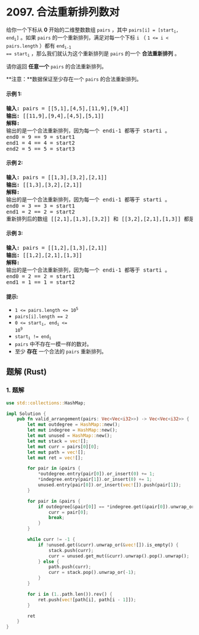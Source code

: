 # 2097. 合法重新排列数对
给你一个下标从 **0** 开始的二维整数数组 `pairs` ，其中 <code>pairs[i] = [start<sub>i</sub>, end<sub>i</sub>]</code> 。如果 `pairs` 的一个重新排列，满足对每一个下标 `i` （ `1 <= i < pairs.length` ）都有 <code>end<sub>i-1</sub> == start<sub>i</sub></code> ，那么我们就认为这个重新排列是 `pairs` 的一个 **合法重新排列** 。

请你返回 **任意一个** `pairs` 的合法重新排列。

**注意：**数据保证至少存在一个 `pairs` 的合法重新排列。

#### 示例 1:
<pre>
<strong>输入:</strong> pairs = [[5,1],[4,5],[11,9],[9,4]]
<strong>输出:</strong> [[11,9],[9,4],[4,5],[5,1]]
<strong>解释:</strong>
输出的是一个合法重新排列，因为每一个 endi-1 都等于 starti 。
end0 = 9 == 9 = start1
end1 = 4 == 4 = start2
end2 = 5 == 5 = start3
</pre>

#### 示例 2:
<pre>
<strong>输入:</strong> pairs = [[1,3],[3,2],[2,1]]
<strong>输出:</strong> [[1,3],[3,2],[2,1]]
<strong>解释:</strong>
输出的是一个合法重新排列，因为每一个 endi-1 都等于 starti 。
end0 = 3 == 3 = start1
end1 = 2 == 2 = start2
重新排列后的数组 [[2,1],[1,3],[3,2]] 和 [[3,2],[2,1],[1,3]] 都是合法的。
</pre>

#### 示例 3:
<pre>
<strong>输入:</strong> pairs = [[1,2],[1,3],[2,1]]
<strong>输出:</strong> [[1,2],[2,1],[1,3]]
<strong>解释:</strong>
输出的是一个合法重新排列，因为每一个 endi-1 都等于 starti 。
end0 = 2 == 2 = start1
end1 = 1 == 1 = start2
</pre>

#### 提示:
* <code>1 <= pairs.length <= 10<sup>5</sup></code>
* `pairs[i].length == 2`
* <code>0 <= start<sub>i</sub>, end<sub>i</sub> <= 10<sup>9</sup></code>
* <code>start<sub>i</sub> != end<sub>i</sub></code>
* `pairs` 中不存在一模一样的数对。
* 至少 **存在** 一个合法的 `pairs` 重新排列。

## 题解 (Rust)

### 1. 题解
```Rust
use std::collections::HashMap;

impl Solution {
    pub fn valid_arrangement(pairs: Vec<Vec<i32>>) -> Vec<Vec<i32>> {
        let mut outdegree = HashMap::new();
        let mut indegree = HashMap::new();
        let mut unused = HashMap::new();
        let mut stack = vec![];
        let mut curr = pairs[0][0];
        let mut path = vec![];
        let mut ret = vec![];

        for pair in &pairs {
            *outdegree.entry(pair[0]).or_insert(0) += 1;
            *indegree.entry(pair[1]).or_insert(0) += 1;
            unused.entry(pair[0]).or_insert(vec![]).push(pair[1]);
        }

        for pair in &pairs {
            if outdegree[&pair[0]] == *indegree.get(&pair[0]).unwrap_or(&0) + 1 {
                curr = pair[0];
                break;
            }
        }

        while curr != -1 {
            if !unused.get(&curr).unwrap_or(&vec![]).is_empty() {
                stack.push(curr);
                curr = unused.get_mut(&curr).unwrap().pop().unwrap();
            } else {
                path.push(curr);
                curr = stack.pop().unwrap_or(-1);
            }
        }

        for i in (1..path.len()).rev() {
            ret.push(vec![path[i], path[i - 1]]);
        }

        ret
    }
}
```
